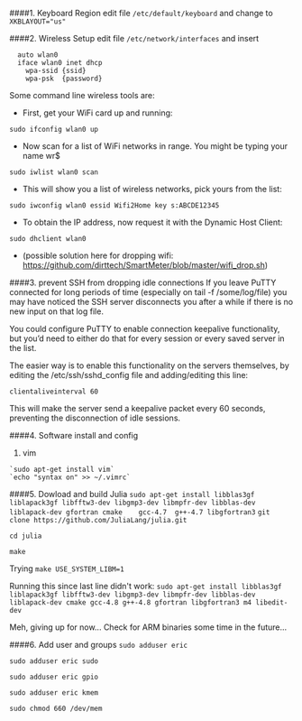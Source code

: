 ####1. Keyboard Region
  edit file `/etc/default/keyboard` and change to `XKBLAYOUT="us"`
  
####2. Wireless Setup
  edit file `/etc/network/interfaces` and insert
```
  auto wlan0
  iface wlan0 inet dhcp 
    wpa-ssid {ssid}
    wpa-psk  {password}
```

  Some command line wireless tools are:
  
  * First, get your WiFi card up and running:
  
  `sudo ifconfig wlan0 up`
  
  * Now scan for a list of WiFi networks in range. You might be typing your name wr$
  
  `sudo iwlist wlan0 scan`
  
  * This will show you a list of wireless networks, pick yours from the list:
  
  `sudo iwconfig wlan0 essid Wifi2Home key s:ABCDE12345`
  
  * To obtain the IP address, now request it with the Dynamic Host Client:
  
  `sudo dhclient wlan0`
  
  * (possible solution here for dropping wifi: https://github.com/dirttech/SmartMeter/blob/master/wifi_drop.sh)


####3. prevent SSH from dropping idle connections
  If you leave PuTTY connected for long periods of time (especially on tail -f /some/log/file) you may have noticed the SSH server disconnects you after a while if there is no new input on that log file.

  You could configure PuTTY to enable connection keepalive functionality, but you’d need to either do that for every session or every saved server in the list.

  The easier way is to enable this functionality on the servers themselves, by editing the /etc/ssh/sshd_config file and adding/editing this line:

`clientaliveinterval 60`

  This will make the server send a keepalive packet every 60 seconds, preventing the disconnection of idle sessions.
  
####4. Software install and config
  1. vim

	`sudo apt-get install vim`
	`echo "syntax on" >> ~/.vimrc`

####5. Dowload and build Julia
  `sudo apt-get install libblas3gf liblapack3gf libfftw3-dev libgmp3-dev libmpfr-dev libblas-dev liblapack-dev gfortran cmake    gcc-4.7  g++-4.7 libgfortran3`
  `git clone https://github.com/JuliaLang/julia.git`
  
  `cd julia`
  
  `make`
  
  Trying `make USE_SYSTEM_LIBM=1`
  
  Running this since last line didn't work: `sudo apt-get install libblas3gf liblapack3gf libfftw3-dev libgmp3-dev libmpfr-dev libblas-dev liblapack-dev cmake gcc-4.8 g++-4.8 gfortran libgfortran3 m4 libedit-dev`
  
  Meh, giving up for now... Check for ARM binaries some time in the future...
  
  
####6. Add user and groups
  `sudo adduser eric`
  
  `sudo adduser eric sudo`
  
  `sudo adduser eric gpio`
  
  `sudo adduser eric kmem`

  `sudo chmod 660 /dev/mem`
